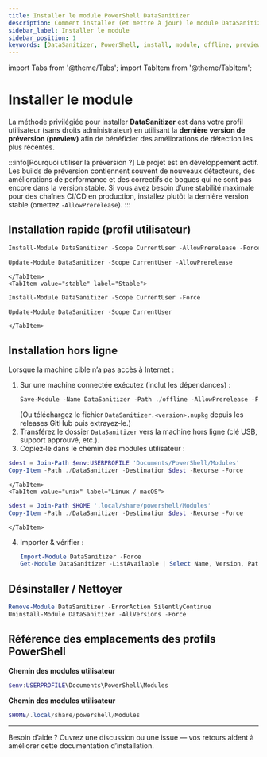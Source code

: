 ```yaml
---
title: Installer le module PowerShell DataSanitizer
description: Comment installer (et mettre à jour) le module DataSanitizer dans votre profil utilisateur (sans droits administrateur) et dans des environnements hors ligne ou isolés.
sidebar_label: Installer le module
sidebar_position: 1
keywords: [DataSanitizer, PowerShell, install, module, offline, preview]
---
```


import Tabs from '@theme/Tabs';
import TabItem from '@theme/TabItem';

# Installer le module

La méthode privilégiée pour installer **DataSanitizer** est dans votre profil utilisateur (sans droits administrateur) en utilisant la **dernière version de préversion (preview)** afin de bénéficier des améliorations de détection les plus récentes.

:::info[Pourquoi utiliser la préversion ?]
Le projet est en développement actif. Les builds de préversion contiennent souvent de nouveaux détecteurs, des améliorations de performance et des correctifs de bogues qui ne sont pas encore dans la version stable. Si vous avez besoin d’une stabilité maximale pour des chaînes CI/CD en production, installez plutôt la dernière version stable (omettez `-AllowPrerelease`).
:::

## Installation rapide (profil utilisateur)

<Tabs groupId="channel">
	<TabItem value="preview" label="Préversion (Recommandé)">

```powershell title="Installer la dernière préversion"
Install-Module DataSanitizer -Scope CurrentUser -AllowPrerelease -Force
```

```powershell title="Mettre à jour vers la nouvelle préversion"
Update-Module DataSanitizer -Scope CurrentUser -AllowPrerelease
```

	</TabItem>
	<TabItem value="stable" label="Stable">

```powershell title="Installer la dernière stable"
Install-Module DataSanitizer -Scope CurrentUser -Force
```

```powershell title="Mettre à jour vers la nouvelle stable"
Update-Module DataSanitizer -Scope CurrentUser
```

	</TabItem>
</Tabs>


## Installation hors ligne

Lorsque la machine cible n’a pas accès à Internet :

1. Sur une machine connectée exécutez (inclut les dépendances) :
	 ```powershell
	 Save-Module -Name DataSanitizer -Path ./offline -AllowPrerelease -Force
	 ```
	 (Ou téléchargez le fichier `DataSanitizer.<version>.nupkg` depuis les releases GitHub puis extrayez‑le.)
2. Transférez le dossier `DataSanitizer` vers la machine hors ligne (clé USB, support approuvé, etc.).
3. Copiez‑le dans le chemin des modules utilisateur :

<Tabs groupId="offline-simple">
	<TabItem value="windows" label="Windows">

```powershell
$dest = Join-Path $env:USERPROFILE 'Documents/PowerShell/Modules'
Copy-Item -Path ./DataSanitizer -Destination $dest -Recurse -Force
```

	</TabItem>
	<TabItem value="unix" label="Linux / macOS">

```powershell
$dest = Join-Path $HOME '.local/share/powershell/Modules'
Copy-Item -Path ./DataSanitizer -Destination $dest -Recurse -Force
```

	</TabItem>
</Tabs>

4. Importer & vérifier :
	 ```powershell
	 Import-Module DataSanitizer -Force
	 Get-Module DataSanitizer -ListAvailable | Select Name, Version, Path
	 ```




## Désinstaller / Nettoyer

```powershell
Remove-Module DataSanitizer -ErrorAction SilentlyContinue
Uninstall-Module DataSanitizer -AllVersions -Force
```

## Référence des emplacements des profils PowerShell

<Tabs groupId="ref-paths">
	<TabItem value="windows" label="Windows">

**Chemin des modules utilisateur**

```powershell
$env:USERPROFILE\Documents\PowerShell\Modules
```

  </TabItem>
	<TabItem value="unix" label="Linux / macOS">

**Chemin des modules utilisateur**

```powershell
$HOME/.local/share/powershell/Modules
```

  </TabItem>
</Tabs>

---
Besoin d’aide ? Ouvrez une discussion ou une issue — vos retours aident à améliorer cette documentation d’installation.
